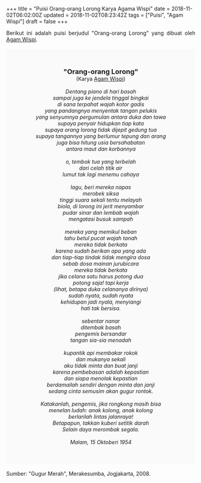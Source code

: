 +++
title = "Puisi Orang-orang Lorong Karya Agama Wispi"
date = 2018-11-02T06:02:00Z
updated = 2018-11-02T08:23:42Z
tags = ["Puisi", "Agam Wispi"]
draft = false
+++

<div dir="ltr" style="text-align: left;" trbidi="on"><div dir="ltr" style="text-align: left;" trbidi="on"><div style="text-align: justify;">Berikut ini adalah puisi berjudul "Orang-orang Lorong" yang dibuat oleh <a href="https://ensiklopedia.kemdikbud.go.id/sastra/artikel/Agam_Wispi" target="_blank">Agam Wispi</a>. </div><br /><div style="background: #FAFAFA; font-size: 14px; height: auto; margin: 0 auto; padding: 50px; text-align: center; width: auto;"><span style="font-size: 18px;"><b>"Orang-orang Lorong"</b></span><br />(Karya <a href="https://www.sekata.web.id/tags/agam-wispi" target="_blank">Agam Wispi</a>) <br /><br /><i>Dentang piano di hari basah</i><br /><i>sampai juga ke jendela tinggal bingkai</i><br /><i>di sana terpahat wajah kotor gadis</i><br /><i>yang pandangnya menyentak tangan pelukis</i><br /><i>yang senyumnya pergumulan antara duka dan tawa</i><br /><i>supaya penyair hidupkan tiap kata</i><br /><i>supaya orang lorong tidak dijepit gedung tua</i><br /><i>supaya tangannya yang berlumur tepung dan arang</i><br /><i>juga bisa hitung usia bersahabatan</i><br /><i>antara maut dan korbannya</i><br /><br /><i>o, tembok tua yang terbelah</i><br /><i>dari celah titik air</i><br /><i>lumut tak lagi menemu cahaya</i><br /><br /><i>lagu, beri mereka napas</i><br /><i>merobek siksa</i><br /><i>tinggi suara sekali tentu melayah</i><br /><i>biola, di lorong ini jerit menyambar</i><br /><i>pudar sinar dan lembab wajah</i><br /><i>mengatasi busuk sampah</i><br /><br /><i>mereka yang memikul beban</i><br /><i>tahu betul pucat wajah tanah</i><br /><i>mereka tidak berkata</i><br /><i>karena sudah berikan apa yang ada</i><br /><i>dan tiap-tiap tindak tidak mengira dosa</i><br /><i>sebab dosa mainan jurubicara</i><br /><i>mereka tidak berkata</i><br /><i>jika celana satu harus potong dua</i><br /><i>potong saja! tapi kerja</i><br /><i>(lihat, betapa duka celananya dirinya)</i><br /><i>sudah nyata, sudah nyata</i><br /><i>kehidupan jadi nyala, menyiangi</i><br /><i>hati tak bersisa.</i><br /><br /><i>sebentar nanar</i><br /><i>ditembak basah</i><br /><i>pengemis bersandar</i><br /><i>tangan sia-sia menadah</i><br /><br /><i>kupantik api membakar rokok</i><br /><i>dan mukanya sekali</i><br /><i>aku tidak minta dan buat janji</i><br /><i>karena pembebasan adalah kepastian</i><br /><i>dan siapa menolak kepastian</i><br /><i>berdamailah sendiri dengan minta dan janji</i><br /><i>sedang cinta semusim akan gugur rontok.</i><br /><br /><i>Katakanlah, pengemis, jika rongkong masih bisa</i><br /><i>menelan ludah: anak kolong, anak kolong</i><br /><i>berlarilah lintas jalanraya!</i><br /><i>Betapapun, takkan kuberi setitik darah</i><br /><i>Selain daya merombak segala.</i><br /><br /><i>Malam, 15 Oktoberi 1954</i></div></div><br /><div style="text-align: justify;">Sumber: "Gugur Merah", Merakesumba, Jogjakarta, 2008.</div></div>
